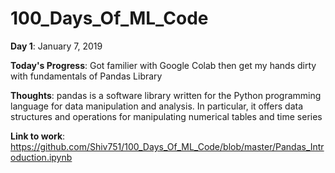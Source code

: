 # 100_Days_Of_ML_Code


**Day 1**: January 7, 2019

**Today's Progress**: Got familier with Google Colab then get my hands dirty with fundamentals of Pandas Library 

**Thoughts**: pandas is a software library written for the Python programming language for data manipulation and analysis. In particular, it offers data structures and operations for manipulating numerical tables and time series

**Link to work**: https://github.com/Shiv751/100_Days_Of_ML_Code/blob/master/Pandas_Introduction.ipynb
